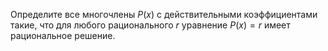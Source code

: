 Определите все многочлены $P(x)$ с действительными коэффициентами такие, 
что для любого рационального $r$ уравнение $P(x) = r$ имеет рациональное решение.